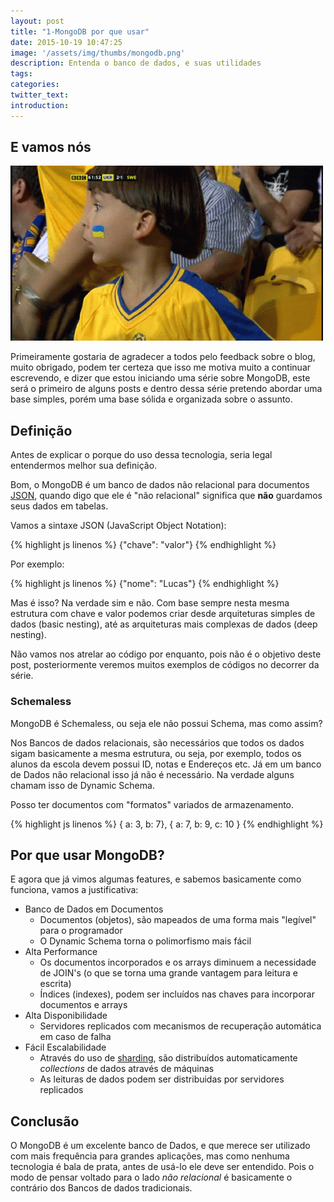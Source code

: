 ```yaml
---
layout: post
title: "1-MongoDB por que usar"
date: 2015-10-19 10:47:25
image: '/assets/img/thumbs/mongodb.png'
description: Entenda o banco de dados, e suas utilidades
tags:
categories:
twitter_text:
introduction:
---
```


## E vamos nós

![Vamos nós](/assets/img/posts/serie-mongo-db/giphy.gif)

Primeiramente gostaria de agradecer a todos pelo feedback sobre o blog, muito obrigado, podem ter certeza que isso me motiva muito a continuar escrevendo, e dizer que estou iniciando uma série sobre MongoDB, este será o primeiro de alguns posts e dentro dessa série pretendo abordar uma base simples, porém uma base sólida e organizada sobre o assunto.

## Definição

Antes de explicar o porque do uso dessa tecnologia, seria legal entendermos melhor sua definição.

Bom, o MongoDB é um banco de dados não relacional para documentos [JSON](http://www.json.org/), quando digo que ele é "não relacional" significa que **não** guardamos seus dados em tabelas.

Vamos a sintaxe JSON (JavaScript Object Notation):

{% highlight js linenos %}
{"chave": "valor"}
{% endhighlight %}

Por exemplo:

{% highlight js linenos %}
{"nome": "Lucas"}
{% endhighlight %}

Mas é isso? Na verdade sim e não. Com base sempre nesta mesma estrutura com chave e valor podemos criar desde arquiteturas simples de dados (basic nesting), até as arquiteturas mais complexas de dados (deep nesting).

Não vamos nos atrelar ao código por enquanto, pois não é o objetivo deste post, posteriormente veremos muitos exemplos de códigos no decorrer da série.

### Schemaless

MongoDB é Schemaless, ou seja ele não possui Schema, mas como assim?

Nos Bancos de dados relacionais, são necessários que todos os dados sigam basicamente a mesma estrutura, ou seja, por exemplo, todos os alunos da escola devem possui ID, notas e Endereços etc. Já em um banco de Dados não relacional isso já não é necessário. Na verdade alguns chamam isso de Dynamic Schema.

Posso ter documentos com "formatos" variados de armazenamento.

{% highlight js linenos %}
{ a: 3, b: 7},
{ a: 7, b: 9, c: 10 }
{% endhighlight %}

## Por que usar MongoDB?

E agora que já vimos algumas features, e sabemos basicamente como funciona, vamos a justificativa:

* Banco de Dados em Documentos
	* Documentos (objetos), são mapeados de uma forma mais "legível" para o programador
	* O Dynamic Schema torna o polimorfismo mais fácil
* Alta Performance
	* Os documentos incorporados e os arrays diminuem a necessidade de JOIN's (o que se torna uma grande vantagem para leitura e escrita)
	* Índices (indexes), podem ser incluídos nas chaves para incorporar documentos e arrays
* Alta Disponibilidade
	* Servidores replicados com mecanismos de recuperação automática em caso de falha
* Fácil Escalabilidade
	* Através do uso de [sharding](http://docs.mongodb.org/manual/core/sharding/?_ga=1.169117673.99856725.1429377578), são distribuídos automaticamente *collections* de dados através de máquinas
	* As leituras de dados podem ser distribuidas por servidores replicados

## Conclusão

O MongoDB é um excelente banco de Dados, e que merece ser utilizado com mais frequência para grandes aplicações, mas como nenhuma tecnologia é bala de prata, antes de usá-lo ele deve ser entendido. Pois o modo de pensar voltado para o lado *não relacional* é basicamente o contrário dos Bancos de dados tradicionais.